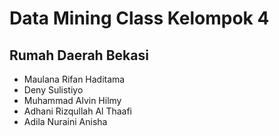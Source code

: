 # Data Mining Class Kelompok 4
## Rumah Daerah Bekasi
<ul>
  <li>Maulana Rifan Haditama</li>
  <li>Deny Sulistiyo</li>
  <li>Muhammad Alvin Hilmy</li>
  <li>Adhani Rizqullah Al Thaafi</li>
  <li>Adila Nuraini Anisha</li>
</ul>
